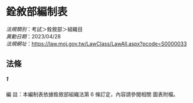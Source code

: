 # 銓敘部編制表

*法規類別*：考試＞銓敘部＞組織目       
*異動日期*：2023/04/28  
*法規網址*：https://law.moj.gov.tw/LawClass/LawAll.aspx?pcode=S0000033



## 法條
##### 1
編      註：本編制表依據銓敘部組織法第 6  條訂定，內容請參閱相關
            圖表附檔。



